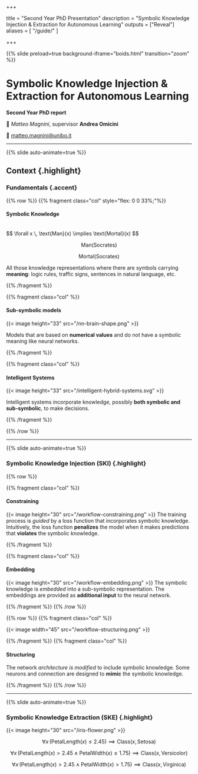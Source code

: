  
+++

title = "Second Year PhD Presentation"
description = "Symbolic Knowledge Injection & Extraction for Autonomous Learning"
outputs = ["Reveal"]
aliases = [
    "/guide/"
]

+++

{{% slide preload=true background-iframe="boids.html" transition="zoom" %}}

# Symbolic Knowledge Injection & Extraction for Autonomous Learning
**Second Year PhD report**

🎤 *Matteo Magnini*, supervisor **Andrea Omicini**

📧 [matteo.magnini@unibo.it](mailto:gianluca.aguzzi@unibo.it)

---

{{% slide auto-animate=true %}}
## Context {.highlight}
### Fundamentals {.accent}
{{% row %}}
{{% fragment class="col" style="flex: 0 0 33%;"%}} 
#### Symbolic Knowledge
<br/>
$$
\forall x \, \text{Man}(x) \implies \text{Mortal}(x)
$$

$$
\text{Man}(\text{Socrates})
$$

<i class="fa fa-arrow-down" aria-hidden="true"></i>

$$
\text{Mortal}(\text{Socrates})
$$

All those knowledge representations where there are symbols carrying **meaning**: logic rules, traffic signs, sentences in natural language, etc.

{{% /fragment %}}

{{% fragment class="col" %}} 
#### Sub-symbolic models
{{< image height="33" src="/nn-brain-shape.png" >}}

Models that are based on **numerical values** and do not have a symbolic meaning like neural networks.

{{% /fragment %}}

{{% fragment class="col" %}} 
#### Intelligent Systems
{{< image height="33" src="/intelligent-hybrid-systems.svg" >}}

Intelligent systems incorporate knowledge, possibly **both symbolic and sub-symbolic**, to make decisions.

{{% /fragment %}}

{{% /row %}}

---

{{% slide auto-animate=true %}}

### Symbolic Knowledge Injection (SKI) {.highlight}

{{% row %}}

{{% fragment class="col" %}}

#### Constraining
{{< image height="30" src="/workflow-constraining.png" >}}
The training process is *guided* by a loss function that incorporates symbolic knowledge.
Intuitively, the loss function **penalizes** the model when it makes predictions that **violates** the symbolic knowledge.

{{% /fragment %}}

{{% fragment class="col" %}}

#### Embedding
{{< image height="30" src="/workflow-embedding.png" >}}
The symbolic knowledge is *embedded* into a sub-symbolic representation.
The embeddings are provided as **additional input** to the neural network.

{{% /fragment %}}
{{% /row %}}

{{% row %}}
{{% fragment class="col" %}}

{{< image width="45" src="/workflow-structuring.png" >}}

{{% /fragment %}}
{{% fragment class="col" %}}

#### Structuring
The network *architecture is modified* to include symbolic knowledge.
Some neurons and connection are designed to **mimic** the symbolic knowledge.

{{% /fragment %}}
{{% /row %}}

---
    
{{% slide auto-animate=true %}}

### Symbolic Knowledge Extraction (SKE) {.highlight}

{{< image height="30" src="/iris-flower.png" >}}

$$
\forall x \, (\text{PetalLength}(x) \leq 2.45) \implies \text{Class}(x, \text{Setosa})
$$

$$
\forall x \, (\text{PetalLength}(x) > 2.45 \land \text{PetalWidth}(x) \leq 1.75) \implies \text{Class}(x, \text{Versicolor})
$$

$$
\forall x \, (\text{PetalLength}(x) > 2.45 \land \text{PetalWidth}(x) > 1.75) \implies \text{Class}(x, \text{Virginica})
$$